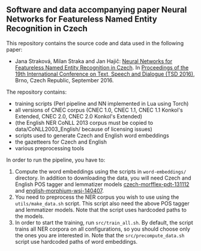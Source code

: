 ## Software and data accompanying paper Neural Networks for Featureless Named Entity Recognition in Czech

This repository contains the source code and data used in the following paper:
- Jana Straková, Milan Straka and Jan Hajič: [Neural Networks for Featureless Named Entity Recognition in Czech](http://link.springer.com/chapter/10.1007/978-3-319-45510-5_20). In [Proceedings of the 19th International Conference on Text, Speech and Dialogue (TSD 2016)](http://www.springer.com/us/book/9783319455099), Brno, Czech Republic, September 2016.

The repository contains:
- training scripts (Perl pipeline and NN implemented in Lua using Torch)
- all versions of CNEC corpus (CNEC 1.0, CNEC 1.1, CNEC 1.1 Konkol's Extended, CNEC 2.0, CNEC 2.0 Konkol's Extended)
- (the English NER CoNLL 2013 corpus must be copied to data/CoNLL2003_English/ because of licensing issues)
- scripts used to generate Czech and English word embeddings
- the gazetteers for Czech and English
- various preprocessing tools

In order to run the pipeline, you have to:
 1. Compute the word embeddings using the scripts in `word-embeddings/` directory. In addition to downloading the data, you will need Czech and English POS tagger and lemmatizer models [czech-morfflex-pdt-131112](http://hdl.handle.net/11858/00-097C-0000-0023-68D8-1) and [english-morphium-wsj-140407](http://hdl.handle.net/11858/00-097C-0000-0023-68D9-0).
 2. You need to preprocess the NER corpus you wish to use using the `utils/make_data.sh` script. This script also need the above POS tagger and lemmatizer models. Note that the script uses hardcoded paths to the models.
 3. In order to start the training, run `src/train_all.sh`. By default, the script trains all NER corpora on all configurations, so you should choose only the ones you are interested in. Note that the `src/precompute_data.sh` script use hardcoded paths of word embeddings.
